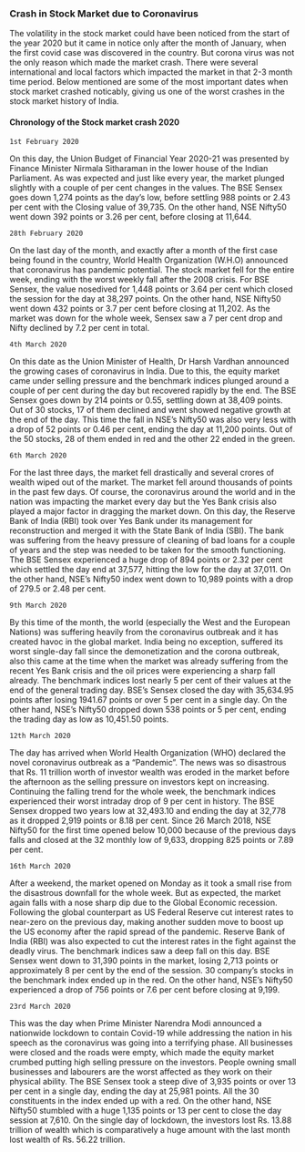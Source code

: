 ### Crash in Stock Market due to Coronavirus

The volatility in the stock market could have been noticed from the start of the year 2020 but it came in notice only after the month of January, when the first covid case was discovered in the country. But corona virus was not the only reason which made the market crash. There were several international and local factors which impacted the market in that 2-3 month time period. Below mentioned are some of the most important dates when stock market crashed noticably, giving us one of the worst crashes in the stock market history of India.

#### Chronology of the Stock market crash 2020

`1st February 2020`

On this day, the Union Budget of Financial Year 2020-21 was presented by Finance Minister Nirmala Sitharaman in the lower house of the Indian Parliament. As was expected and just like every year, the market plunged slightly with a couple of per cent changes in the values.
The BSE Sensex goes down 1,274 points as the day’s low, before settling 988 points or 2.43 per cent with the Closing value of 39,735. On the other hand, NSE Nifty50 went down 392 points or 3.26 per cent, before closing at 11,644.

`28th February 2020`

On the last day of the month, and exactly after a month of the first case being found in the country, World Health Organization (W.H.O) announced that coronavirus has pandemic potential. The stock market fell for the entire week, ending with the worst weekly fall after the 2008 crisis.
For BSE Sensex, the value nosedived for 1,448 points or 3.64 per cent which closed the session for the day at 38,297 points. On the other hand, NSE Nifty50 went down 432 points or 3.7 per cent before closing at 11,202. As the market was down for the whole week, Sensex saw a 7 per cent drop and Nifty declined by 7.2 per cent in total.

`4th March 2020`

On this date as the Union Minister of Health, Dr Harsh Vardhan announced the growing cases of coronavirus in India. Due to this, the equity market came under selling pressure and the benchmark indices plunged around a couple of per cent during the day but recovered rapidly by the end.
The BSE Sensex goes down by 214 points or 0.55, settling down at 38,409 points. Out of 30 stocks, 17 of them declined and went showed negative growth at the end of the day. This time the fall in NSE’s Nifty50 was also very less with a drop of 52 points or 0.46 per cent, ending the day at 11,200 points. Out of the 50 stocks, 28 of them ended in red and the other 22 ended in the green.

`6th March 2020`

For the last three days, the market fell drastically and several crores of wealth wiped out of the market. The market fell around thousands of points in the past few days. Of course, the coronavirus
around the world and in the nation was impacting the market every day but the Yes Bank crisis also played a major factor in dragging the market down. On this day, the Reserve Bank of India (RBI) took over Yes Bank under its management for reconstruction and merged it with the State Bank of India (SBI). The bank was suffering from the heavy pressure of cleaning of bad loans for a couple of years and the step was needed to be taken for the smooth functioning.
The BSE Sensex experienced a huge drop of 894 points or 2.32 per cent which settled the day end at 37,577, hitting the low for the day at 37,011. On the other hand, NSE’s Nifty50 index went down to 10,989 points with a drop of 279.5 or 2.48 per cent.

`9th March 2020`

By this time of the month, the world (especially the West and the European Nations) was suffering heavily from the coronavirus outbreak and it has created havoc in the global market. India being no exception, suffered its worst single-day fall since the demonetization and the corona outbreak, also this came at the time when the market was already suffering from the recent Yes Bank crisis and the oil prices were experiencing a sharp fall already.
The benchmark indices lost nearly 5 per cent of their values at the end of the general trading day. BSE’s Sensex closed the day with 35,634.95 points after losing 1941.67 points or over 5 per cent in a single day. On the other hand, NSE’s Nifty50 dropped down 538 points or 5 per cent, ending the trading day as low as 10,451.50 points.

`12th March 2020`

The day has arrived when World Health Organization (WHO) declared the novel coronavirus outbreak as a “Pandemic”. The news was so disastrous that Rs. 11 trillion worth of investor wealth was eroded in the market before the afternoon as the selling pressure on investors kept on increasing. Continuing the falling trend for the whole week, the benchmark indices experienced their worst intraday drop of 9 per cent in history.
The BSE Sensex dropped two years low at 32,493.10 and ending the day at 32,778 as it dropped 2,919 points or 8.18 per cent. Since 26 March 2018, NSE Nifty50 for the first time opened below 10,000 because of the previous days falls and closed at the 32 monthly low of 9,633, dropping 825 points or 7.89 per cent.

`16th March 2020`

After a weekend, the market opened on Monday as it took a small rise from the disastrous downfall for the whole week. But as expected, the market again falls with a nose sharp dip due to the Global Economic recession. Following the global counterpart as US Federal Reserve cut interest rates to near-zero on the previous day, making another sudden move to boost up the US economy after the rapid spread of the pandemic. Reserve Bank of India (RBI) was also expected to cut the interest rates in the fight against the deadly virus.
The benchmark indices saw a deep fall on this day. BSE Sensex went down to 31,390 points in the market, losing 2,713 points or approximately 8 per cent by the end of the session. 30 company’s stocks in the benchmark index ended up in the red. On the other hand, NSE’s Nifty50 experienced a drop of 756 points or 7.6 per cent before closing at 9,199.

`23rd March 2020`

This was the day when Prime Minister Narendra Modi announced a nationwide lockdown to contain Covid-19 while addressing the nation in his speech as the coronavirus was going into a terrifying phase. All businesses were closed and the roads were empty, which made the equity market crumbed putting high selling pressure on the investors. People owning small businesses and labourers are the worst affected as they work on their physical ability.
The BSE Sensex took a steep dive of 3,935 points or over 13 per cent in a single day, ending the day at 25,981 points. All the 30 constituents in the index ended up with a red. On the other hand, NSE Nifty50 stumbled with a huge 1,135 points or 13 per cent to close the day session at 7,610. On the single day of lockdown, the investors lost Rs. 13.88 trillion of wealth which is comparatively a huge amount with the last month lost wealth of Rs. 56.22 trillion.
